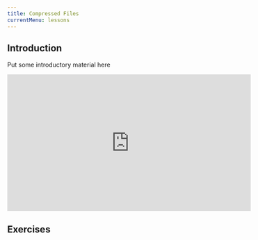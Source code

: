 ```yaml
---
title: Compressed Files
currentMenu: lessons
---
```


## Introduction  

Put some introductory material here

<div class="youtube-wrapper"><iframe width="560" height="315" src="https://www.youtube.com/embed/G9NMjmPNqh4?rel=0" frameborder="0" allowfullscreen></iframe></div>

## Exercises
